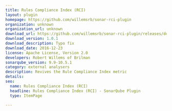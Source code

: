 ```yaml
---
title: Rules Compliance Index (RCI)
layout: plugin
homepage: https://github.com/willemsrb/sonar-rci-plugin
organization: unknown
organization_url: unknown
download_url: https://github.com/willemsrb/sonar-rci-plugin/releases/download/sonar-rci-plugin-1.0.1/sonar-rci-plugin-1.0.1.jar
download_version: 1.0.1
download_description: Typo fix
download_date: 2016-12-23
license: Apache License, Version 2.0
developers: Robert Willems of Brilman
sonarqube_version: 9.9-10.5.1
category: external analysers
description: Revives the Rule Compliance Index metric
details: 
seo:
  name: Rules Compliance Index (RCI)
  headline: Rules Compliance Index (RCI) - SonarQube Plugin
  type: ItemPage

---
```

